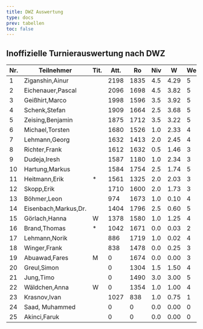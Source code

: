 ```yaml
---
title: DWZ Auswertung
type: docs
prev: tabellen
toc: false
---
```


## Inoffizielle Turnierauswertung nach DWZ

| Nr. | Teilnehmer           | Tit. | Att. | Ro   | Niv | W    | We  | n   | E   | /   | J    | Rh  | X    | Rn  | Diff. |
| --- | -------------------- | ---- | ---- | ---- | --- | ---- | --- | --- | --- | --- | ---- | --- | ---- | --- | ----- |
| 1   | Ziganshin,Ainur      |      | 2198 | 1835 | 4.5 | 4.29 | 5   | 30  | /   | 15  | 2201 |     | 2202 | 4   |
| 2   | Eichenauer,Pascal    |      | 2096 | 1698 | 4.5 | 3.82 | 5   | 29  | /   | 10  | 2064 |     | 2111 | 15  |
| 3   | Geißhirt,Marco       |      | 1998 | 1596 | 3.5 | 3.92 | 5   | 30  | /   | 15  | 1745 |     | 1989 | -9  |
| 4   | Schenk,Stefan        |      | 1909 | 1664 | 2.5 | 3.68 | 5   | 28  | /   | 15  | 1664 |     | 1881 | -28 |
| 5   | Zeising,Benjamin     |      | 1875 | 1712 | 3.5 | 3.22 | 5   | 27  | /   | 15  | 1861 |     | 1881 | 6   |
| 6   | Michael,Torsten      |      | 1680 | 1526 | 1.0 | 2.33 | 4   | 23  | /   | 15  | 1333 |     | 1641 | -39 |
| 7   | Lehmann,Georg        |      | 1632 | 1413 | 2.0 | 2.45 | 4   | 17  | /   | 10  | 1413 |     | 1615 | -17 |
| 8   | Richter,Frank        |      | 1612 | 1632 | 0.5 | 1.46 | 3   | 22  | /   | 15  | 1359 |     | 1582 | -30 |
| 9   | Dudeja,Iresh         |      | 1587 | 1180 | 1.0 | 2.34 | 3   | 21  | /   | 15  | 1055 |     | 1543 | -44 |
| 10  | Hartung,Markus       |      | 1584 | 1754 | 2.5 | 1.74 | 5   | 21  | /   | 15  | 1754 |     | 1607 | 23  |
| 11  | Heitmann,Erik        | \*   | 1561 | 1325 | 2.0 | 2.03 | 3   | 11  | /   | 5   | 1450 |     | 1560 | -1  |
| 12  | Skopp,Erik           |      | 1710 | 1600 | 2.0 | 1.73 | 3   | 24  | /   | 15  | 1725 |     | 1718 | 8   |
| 13  | Böhmer,Leon          |      | 974  | 1673 | 1.0 | 0.10 | 4   | 11  | /   | 10  | 1480 |     | 1022 | 48  |
| 14  | Eisenbach,Markus,Dr. |      | 1404 | 1796 | 2.5 | 0.60 | 5   | 19  | /   | 15  | 1796 |     | 1467 | 63  |
| 15  | Görlach,Hanna        | W    | 1378 | 1580 | 1.0 | 1.25 | 4   | 9   | /   | 5   | 1387 |     | 1363 | -15 |
| 16  | Brand,Thomas         | \*   | 1042 | 1671 | 0.0 | 0.03 | 2   | 22  | /   | 15  |      |     | 1041 | -1  |
| 17  | Lehmann,Norik        |      | 886  | 1719 | 1.0 | 0.02 | 4   | 5   | /   | 5   | 1526 |     | 973  | 87  |
| 18  | Winger,Frank         |      | 838  | 1478 | 0.0 | 0.25 | 3   | 37  | /   | 15  | 801  |     | 834  | -4  |
| 19  | Abuawad,Fares        | M    | 0    | 1674 | 0.0 | 0.00 | 3   |     | /   | 0   |      |     | 0    | 0   |
| 20  | Greul,Simon          |      | 0    | 1304 | 1.5 | 1.50 | 4   |     | /   | 0   |      |     | 0    | 0   |
| 21  | Jung,Timo            |      | 0    | 1490 | 3.0 | 3.00 | 5   |     | /   | 5   | 1727 |     | 1727 | 0   |
| 22  | Wäldchen,Anna        | W    | 0    | 1354 | 1.0 | 1.00 | 4   |     | /   | 0   |      |     | 0    | 0   |
| 23  | Krasnov,Ivan         |      | 1027 | 838  | 1.0 | 0.75 | 1   | 5   | /   | 5   |      |     | 1060 | 33  |
| 24  | Saad, Muhammed       |      | 0    | 0    | 0.0 | 0.00 | 0   |     | /   | 0   |      |     | 0    | 0   |
| 25  | Akinci,Faruk         |      | 0    | 0    | 0.0 | 0.00 | 0   |     | /   | 0   |      |     | 0    | 0   |
